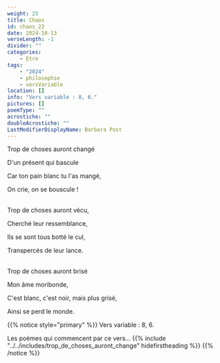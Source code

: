 ```yaml
---
weight: 25
title: Chaos
id: chaos_22
date: 2024-10-13
verseLength: -1
divider: ""
categories:
    - Etre
tags:
    - "2024"
    - philosophie
    - versVariable
location: []
info: "Vers variable : 8, 6."
pictures: []
poemType: ""
acrostiche: ""
doubleAcrostiche: ""
LastModifierDisplayName: Barbara Post
---
```

Trop de choses auront changé

D'un présent qui bascule

Car ton pain blanc tu l'as mangé,

On crie, on se bouscule !

 \
Trop de choses auront vécu,

Cherché leur ressemblance,

Ils se sont tous botté le cul,

Transpercés de leur lance.

 \
Trop de choses auront brisé

Mon âme moribonde,

C'est blanc, c'est noir, mais plus grisé,

Ainsi se perd le monde.

{{% notice style="primary" %}}
Vers variable : 8, 6.

Les poèmes qui commencent par ce vers...
{{% include "../../includes/trop_de_choses_auront_change" hidefirstheading %}}
{{% /notice %}}